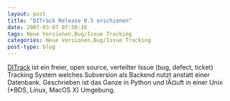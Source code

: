 ```yaml
---
layout: post
title: "DITrack Release 0.5 erschienen"
date: 2007-03-07 07:50:16
tags: Neue Versionen,Bug/Issue Tracking
categories: Neue Versionen,Bug/Issue Tracking
post-type: blog
---
```

<a href="http://www.ditrack.org/"  title="DITrack">DITrack</a> ist ein freier, open source, verteilter Issue (bug, defect, ticket) Tracking System welches Subversion als Backend nutzt anstatt einer Datenbank. Geschrieben ist das Ganze in Python und lÃ¤uft in einer Unix (*BDS, Linux, MacOS X) Umgebung.